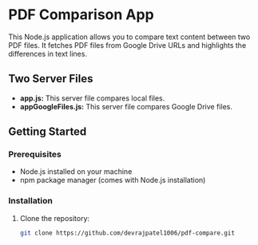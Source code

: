 # PDF Comparison App

This Node.js application allows you to compare text content between two PDF files. It fetches PDF files from Google Drive URLs and highlights the differences in text lines.

## Two Server Files

- **app.js:** This server file compares local files.
- **appGoogleFiles.js:** This server file compares Google Drive files.

## Getting Started

### Prerequisites

- Node.js installed on your machine
- npm package manager (comes with Node.js installation)

### Installation

1. Clone the repository:

   ```bash
   git clone https://github.com/devrajpatel1006/pdf-compare.git
